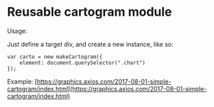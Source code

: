 # Reusable cartogram module

Usage:

Just define a target div, and create a new instance, like so:

```
var carto = new makeCartogram({
    element: document.querySelector(".chart")
});
```

Example: [https://graphics.axios.com/2017-08-01-simple-cartogram/index.html](https://graphics.axios.com/2017-08-01-simple-cartogram/index.html)